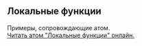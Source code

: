 ## Локальные функции

Примеры, сопровождающие атом.  
[Читать атом "Локальные функции" онлайн.](https://stepik.org/lesson/350542/step/1)